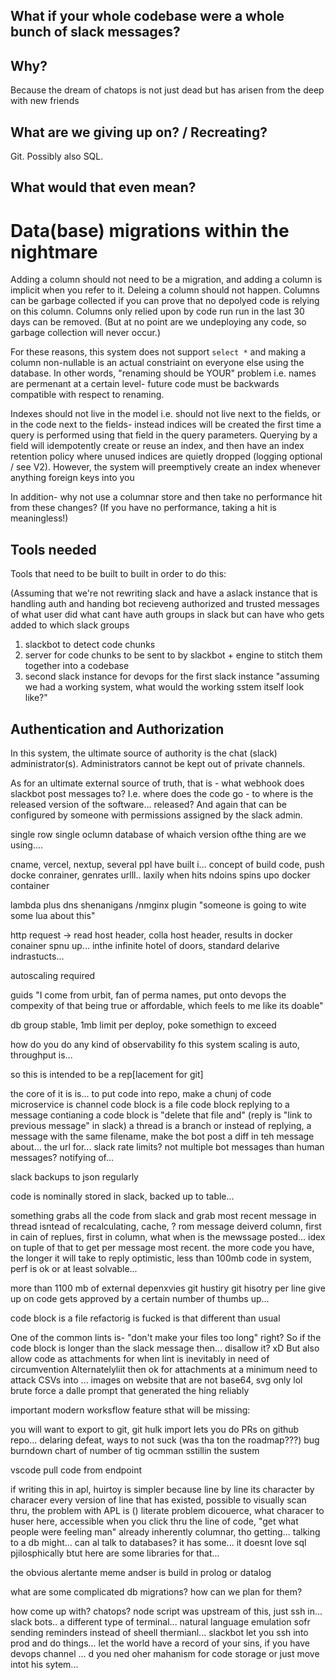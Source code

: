 ## What if your whole codebase were a whole bunch of slack messages?

## Why?

Because the dream of chatops is not just dead but has arisen from the deep with new friends

## What are we giving up on? / Recreating?

Git. Possibly also SQL.

## What would that even mean?




# Data(base) migrations within the nightmare


Adding a column should not need to be a migration, and adding a column is implicit when you refer to it. Deleing a column should not happen. Columns can be garbage collected if you can prove that no depolyed code is relying on this column. Columns only relied upon by code run run in the last 30 days can be removed. (But at no point are we undeploying any code, so garbage collection will never occur.)

For these reasons, this system does not support `select *` and making a column non-nullable is an actual constriaint on everyone else using the database. In other words, "renaming should be YOUR" problem i.e. names are permenant at a certain level- future code must be backwards compatible with respect to renaming.

Indexes should not live in the model i.e. should not live next to the fields, or in the code next to the fields- instead indices will be created the first time a query is performed using that field in the query parameters. Querying by a field will idempotently create or reuse an index, and then have an index retention policy where unused indices are quietly dropped (logging optional / see V2). However, the system will preemptively create an index whenever anything foreign keys into you

In addition- why not use a columnar store and then take no performance hit from these changes? (If you have no performance, taking a hit is meaningless!)


## Tools needed 

Tools that need to be built to built in order to do this:

(Assuming that we're not rewriting slack and have a aslack instance that is handling auth and handing bot recieveng authorized and trusted messages of what user did what 
cant have auth groups in slack but can have who gets added to which slack groups


1. slackbot to detect code chunks
1. server for code chunks to be sent to by slackbot + engine to stitch them together into a codebase
1. second slack instance for devops for the first slack instance
"assuming we had a working system, what would the working sstem itself look like?"


## Authentication and Authorization

In this system, the ultimate source of authority is the chat (slack) administrator(s). Administrators cannot be kept out of private channels. 

As for an ultimate external source of truth, that is - what webhook does slackbot post messages to? I.e. where does the code go - to where is the released version of the software... released? And again that can be configured by someone with permissions assigned by the slack admin. 

single row single oclumn database of whaich version ofthe thing are we using.... 

cname, vercel, nextup, several ppl have built i... concept of build code, push docke conrainer, genrates urlll.. laxily when hits ndoins spins upo docker container

lambda plus dns shenanigans /nmginx plugin
"someone is going to wite some lua about this"


http request -> read host header, colla host header, results in docker conainer spnu up... 
inthe infinite hotel of doors, standard delarive indrastucts... 

autoscaling required

guids
"I come from urbit, fan of perma names, put onto devops the compexity of that being true or affordable, which feels to me like its doable"



db group stable, 1mb limit per deploy, poke somethign to exceed


how do you do any kind of observability fo this system
scaling is auto, throughput is... 

so this is intended to be a rep[lacement for git]


the core of it is is... 
to put code into repo, make a chunj of code
microservice is channel
code block is a file
code block replying to a message contianing a code block is "delete that file and" (reply is "link to previous message" in slack)
a thread is a branch
or instead of replying, a message with the same filename, make the bot post a diff in teh message about... the url for... 
slack rate limits? not multiple bot messages than human messages? notifying of... 

slack backups to json regularly

code is nominally stored in slack, backed up to table... 

something grabs all the code from slack and 
grab most recent message in thread isntead of recalculating, cache, ? 
rom message deiverd column, first in cain of replues, first in column, what when is the mewssage posted... idex on tuple of that to get per message most recent. 
the more code you have, the longer it will take to reply
optimistic, less than 100mb code in system, perf is ok or at least solvable... 

more than 1100 mb of external depenxvies
git hustiry
git hisotry per line give up on
code gets approved by a certain number of thumbs up... 

code block is a file
refactorig is fucked
is that different than usual

One of the common lints is- "don't make your files too long" right? So if the code block is longer than the slack message then... disallow it? xD
But also allow code as attachments for when lint is inevitably in need of circumvention
Alternatelyliit then ok for attachments
at a minimum need to attack CSVs into ... 
images on website that are not base64, svg only lol
brute force a dalle prompt that generated the hing reliably

important modern worksflow feature sthat will be missing:

you will want to export to git, git hulk import
lets you do PRs on github repo... delaring defeat, ways to not suck (was tha ton the roadmap???)
bug burndown chart of number of tig ocmman sstillin the sustem

vscode pull code from endpoint

if writing this in apl, huirtoy is simpler because line by line its character by characer every version of line that has existed, possible to visually scan thru, the problem with APL is () 
literate problem dicouerce, what characer to huser here, accessible when you click thru the line of code, "get what people were feeling man" already inherently columnar, tho getting... talking to a db might... 
can al talk to databases? it has some... it doesnt love sql pjilosphically btut here are some libraries for that...

the obvious alertante meme andser is build in prolog or datalog

what are some complicated db migrations? how can we plan for them? 


how come up with? chatops? node script was upstream of this, just ssh in... slack bots.. a different type of terminal... natural language emulation sofr sending reminders instead of sheell thermianl... slackbot let you ssh into prod and do things... let the world have a record of your sins, if you have  devops channel ... d you ned oher mahanism for code storage or just move intot his sytem... 






